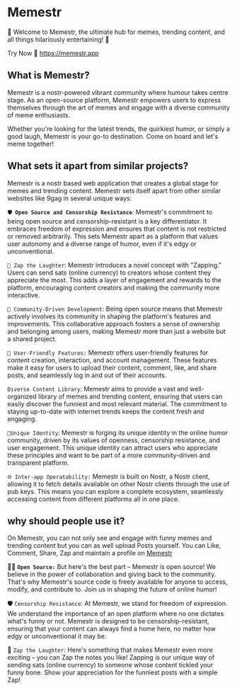 # Memestr

🚀 Welcome to Memestr, the ultimate hub for memes, trending content, and all
things hilariously entertaining! 🎉

Try Now 🎊 https://memestr.app

## What is Memestr?

Memestr is a nostr-powered vibrant community where humour takes centre stage. As
an
open-source platform, Memestr empowers users to express themselves through the
art of memes and engage with a diverse community of meme enthusiasts.

Whether you're looking for the latest trends, the quirkiest humor, or simply a
good laugh, Memestr is your go-to destination. Come on board and let's meme
together!

## What sets it apart from similar projects?

Memestr is a nostr based web application that creates a global stage for memes
and trending content.
Memestr sets itself apart from other similar websites like 9gag in several
unique ways:

**`🛡️ Open Source and Censorship Resistance`**: Memestr's commitment to being
open
source
and censorship-resistant is a key differentiator. It embraces freedom of
expression and ensures that content is not restricted or removed arbitrarily.
This sets Memestr apart as a platform that values user autonomy and a diverse
range of humor, even if it's edgy or unconventional.

`💸 Zap the Laughter`: Memestr introduces a novel concept with "Zapping." Users
can
send sats (online currency) to creators whose content they appreciate the most.
This adds a layer of engagement and rewards to the platform, encouraging content
creators and making the community more interactive.

`👥 Community-Driven Development`: Being open source means that Memestr actively
involves its community in shaping the platform's features and improvements. This
collaborative approach fosters a sense of ownership and belonging among users,
making Memestr more than just a website but a shared project.

`🤠 User-Friendly Features:` Memestr offers user-friendly features for content
creation, interaction, and account management. These features make it easy for
users to upload their content, comment, like, and share posts, and seamlessly
log in and out of their accounts.

`Diverse Content Library`: Memestr aims to provide a vast and well-organized
library of memes and trending content, ensuring that users can easily discover
the funniest and most relevant material. The commitment to staying up-to-date
with internet trends keeps the content fresh and engaging.

`🌟Unique Identity`: Memestr is forging its unique identity in the online humor
community, driven by its values of openness, censorship resistance, and user
engagement. This unique identity can attract users who appreciate these
principles and want to be part of a more community-driven and transparent
platform.

`🌐 Inter-app Operatability:`
Memestr is built on Nostr, a Nostr client, allowing it to fetch details
available on other Nostr clients through the use of pub keys. This means you can
explore a complete ecosystem, seamlessly accessing content from different
platforms all in one place.

## why should people use it?

On Memestr, you can not only see and engage with funny memes and trending
content but you can as well upload Posts yourself.
You can Like, Comment, Share, Zap and maintain a profile
on [Memestr](https://memestr.app/)

👩‍💻 **`Open Source:`**
But here's the best part – Memestr is open source! We believe in the power of
collaboration and giving back to the community. That's why Memestr's source code
is freely available for anyone to access, modify, and contribute to. Join us in
shaping the future of online humor!

🛡️ `Censorship Resistance`:
At Memestr, we stand for freedom of expression. We understand the importance of
an open platform where no one dictates what's funny or not. Memestr is designed
to be censorship-resistant, ensuring that your content can always find a home
here, no matter how edgy or unconventional it may be.

💸 `Zap the Laughter`:
Here's something that makes Memestr even more exciting – you can Zap the notes
you like! Zapping is our unique way of sending sats (online currency) to someone
whose content tickled your funny bone. Show your appreciation for the funniest
posts with a simple Zap!
